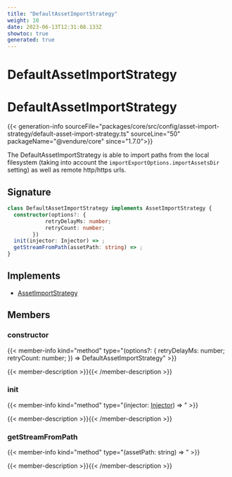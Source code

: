 ```yaml
---
title: "DefaultAssetImportStrategy"
weight: 10
date: 2023-06-13T12:31:08.133Z
showtoc: true
generated: true
---
```

<!-- This file was generated from the Vendure source. Do not modify. Instead, re-run the "docs:build" script -->

# DefaultAssetImportStrategy
<div class="symbol">


# DefaultAssetImportStrategy

{{< generation-info sourceFile="packages/core/src/config/asset-import-strategy/default-asset-import-strategy.ts" sourceLine="50" packageName="@vendure/core" since="1.7.0">}}

The DefaultAssetImportStrategy is able to import paths from the local filesystem (taking into account the
`importExportOptions.importAssetsDir` setting) as well as remote http/https urls.

## Signature

```TypeScript
class DefaultAssetImportStrategy implements AssetImportStrategy {
  constructor(options?: {
            retryDelayMs: number;
            retryCount: number;
        })
  init(injector: Injector) => ;
  getStreamFromPath(assetPath: string) => ;
}
```
## Implements

 * <a href='/typescript-api/import-export/asset-import-strategy#assetimportstrategy'>AssetImportStrategy</a>


## Members

### constructor

{{< member-info kind="method" type="(options?: {             retryDelayMs: number;             retryCount: number;         }) => DefaultAssetImportStrategy"  >}}

{{< member-description >}}{{< /member-description >}}

### init

{{< member-info kind="method" type="(injector: <a href='/typescript-api/common/injector#injector'>Injector</a>) => "  >}}

{{< member-description >}}{{< /member-description >}}

### getStreamFromPath

{{< member-info kind="method" type="(assetPath: string) => "  >}}

{{< member-description >}}{{< /member-description >}}


</div>
